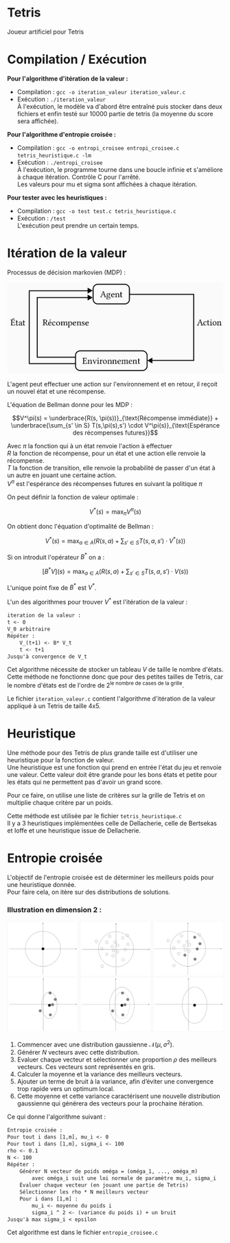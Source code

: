 # Tetris

Joueur artificiel pour Tetris

# Compilation / Exécution

**Pour l'algorithme d'itération de la valeur :**  
- Compilation : `gcc -o iteration_valeur iteration_valeur.c`  
- Exécution : `./iteration_valeur`  
À l'exécution, le modèle va d'abord être entraîné puis stocker dans deux fichiers et enfin testé sur 10000 partie de tetris (la moyenne du score sera affichée).

**Pour l'algorithme d'entropie croisée :**
- Compilation : `gcc -o entropi_croisee entropi_croisee.c tetris_heuristique.c -lm`
- Exécution : `./entropi_croisee`  
À l'exécution, le programme tourne dans une boucle infinie et s'améliore à chaque itération. Contrôle C pour l'arrêté.  
Les valeurs pour mu et sigma sont affichées à chaque itération.

**Pour tester avec les heuristiques :**
- Compilation : `gcc -o test test.c tetris_heuristique.c`
- Exécution : `/test`  
L'exécution peut prendre un certain temps.

# Itération de la valeur
Processus de décision markovien (MDP) :

![MDP](image/MDP.png)

L'agent peut effectuer une action sur l'environnement et en retour, il reçoit un nouvel état et une récompense.

L'équation de Bellman donne pour les MDP :
```math
V^\pi(s) = \underbrace{R(s, \pi(s))}_{\text{Récompense immédiate}} + \underbrace{\sum_{s' \in S} T(s,\pi(s),s') \cdot V^\pi(s)}_{\text{Espérance des récompenses futures}}
```

Avec $\pi$ la fonction qui à un état renvoie l'action à effectuer  
$R$ la fonction de récompense, pour un état et une action elle renvoie la récompense.  
$T$ la fonction de transition, elle renvoie la probabilité de passer d'un état à un autre en jouant une certaine action.  
$V^\pi$ est l'espérance des récompenses futures en suivant la politique $\pi$  

On peut définir la fonction de valeur optimale : 
```math
V^*(s) = \max_\pi V^\pi(s)
```

On obtient donc l'équation d'optimalité de Bellman :
```math
V^*(s) = \max_{a \in A} \left( R(s, a) + \sum_{s' \in S} T(s,a,s') \cdot V^*(s) \right)
```

Si on introduit l'opérateur $`B^{*}`$ on a : 
```math
[B^*V](s) = \max_{a \in A} \left( R(s, a) + \sum_{s' \in S} T(s,a,s') \cdot V(s) \right)
```

L'unique point fixe de $`B^*`$ est $`V^*`$.

L'un des algorithmes pour trouver $`V^{*}`$ est l'itération de la valeur :  
```
iteration de la valeur :
t <- 0
V_0 arbitraire
Répéter :
    V_(t+1) <- B* V_t
    t <- t+1
Jusqu'à convergence de V_t
```

Cet algorithme nécessite de stocker un tableau $V$ de taille le nombre d'états.  
Cette méthode ne fonctionne donc que pour des petites tailles de Tetris, car le nombre d'états est de l'ordre de $2^{\text{le nombre de cases de la grille}}$.

Le fichier `iteration_valeur.c` contient l'algorithme d'itération de la valeur appliqué à un Tetris de taille 4x5.

# Heuristique

Une méthode pour des Tetris de plus grande taille est d'utiliser une heuristique pour la fonction de valeur.  
Une heuristique est une fonction qui prend en entrée l'état du jeu et renvoie une valeur. Cette valeur doit être grande pour les bons états et petite pour les états qui ne permettent pas d'avoir un grand score.

Pour ce faire, on utilise une liste de critères sur la grille de Tetris et on multiplie chaque critère par un poids.

Cette méthode est utilisée par le fichier `tetris_heuristique.c`  
Il y a 3 heuristiques implémentées celle de Dellacherie, celle de Bertsekas et Ioffe et une heuristique issue de Dellacherie.

# Entropie croisée

L'objectif de l'entropie croisée est de déterminer les meilleurs poids pour une heuristique donnée.  
Pour faire cela, on itère sur des distributions de solutions.

### Illustration en dimension 2 :

![illustration entropie croisée](image/entropie_croisee.png)

1. Commencer avec une distribution gaussienne $\mathcal{N} (\mu, \sigma^2)$.
2. Générer $N$ vecteurs avec cette distribution.
3. Evaluer chaque vecteur et sélectionner une proportion $\rho$ des meilleurs vecteurs. Ces vecteurs sont représentés en gris.
4. Calculer la moyenne et la variance des meilleurs vecteurs.
5. Ajouter un terme de bruit à la variance, afin d’éviter une convergence trop rapide vers un optimum local.
6. Cette moyenne et cette variance caractérisent une nouvelle distribution gaussienne qui générera des vecteurs pour la prochaine itération.

Ce qui donne l'algorithme suivant :

```
Entropie croisée :
Pour tout i dans [1,m], mu_i <- 0
Pour tout i dans [1,m], sigma_i <- 100
rho <- 0.1
N <- 100
Répéter :
    Générer N vecteur de poids oméga = (oméga_1, ..., oméga_m)
        avec oméga_i suit une loi normale de paramètre mu_i, sigma_i
    Évaluer chaque vecteur (en jouant une partie de Tetris)
    Sélectionner les rho * N meilleurs vecteur
    Pour i dans [1,m] :
        mu_i <- moyenne du poids i
        sigma_i ^ 2 <- (variance du poids i) + un bruit
Jusqu'à max sigma_i < epsilon
```

Cet algorithme est dans le fichier `entropie_croisee.c`